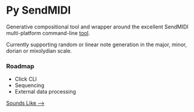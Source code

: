 # Py SendMIDI

Generative compositional tool and wrapper around the excellent SendMIDI
multi-platform command-line [tool](https://github.com/gbevin/SendMIDI).

Currently supporting random or linear note generation in the major, minor, dorian
or mixolydian scale.

### Roadmap
- Click CLI
- Sequencing
- External data processing

 [Sounds Like -->](http://kerbyferris.com/assets/py-sendmidi.mp3)
